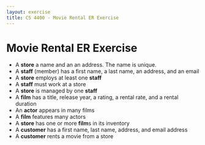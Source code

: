 ```yaml
---
layout: exercise
title: CS 4400 - Movie Rental ER Exercise
---
```


# Movie Rental ER Exercise

- A **store** a name and an an address. The name is unique.
- A **staff** (member) has a first name, a last name, an address, and an email
- A **store** employs at least one **staff**
- A **staff** must work at a store
- A **store** is managed by one **staff**
- A **film** has a title, release year, a rating, a rental rate, and a rental duration
- An **actor** appears in many films
- A **film** features many actors
- A **store** has one or more **film**s in its inventory
- A **customer** has a first name, last name, address, and email address
- A **customer** rents a movie from a store
